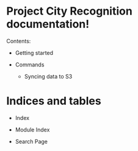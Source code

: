<!-- Project City Recognition documentation master file, created by
sphinx-quickstart.
You can adapt this file completely to your liking, but it should at least
contain the root `toctree` directive. -->
# Project City Recognition documentation!

Contents:


* Getting started


* Commands


    * Syncing data to S3


# Indices and tables


* Index


* Module Index


* Search Page
